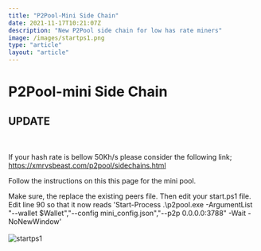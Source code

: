 ```yaml
---
title: "P2Pool-Mini Side Chain"
date: 2021-11-17T10:21:07Z
description: "New P2Pool side chain for low has rate miners"
image: /images/startps1.png
type: "article"
layout: "article"
---
```


# P2Pool-mini Side Chain
## UPDATE
\
\
If your hash rate is bellow 50Kh/s please consider the following link; https://xmrvsbeast.com/p2pool/sidechains.html

Follow the instructions on this this page for the mini pool. 

Make sure, the replace the existing peers file. Then edit your start.ps1 file. Edit line 90  so that it now reads 'Start-Process .\p2pool.exe -ArgumentList "--wallet $Wallet","--config mini_config.json","--p2p 0.0.0.0:3788" -Wait -NoNewWindow'
\
\
![startps1](/images/startps1.png)
